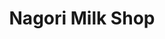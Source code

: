 ---
title: "Nagori Milk Shop"
url: /karachi/nagori-milk-shop-moulana-yousuf-ludhianwi-shaheed-road/
shop: shop
---